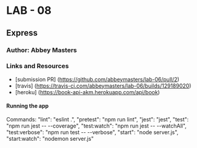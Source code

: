 # LAB - 08

## Express
### Author: Abbey Masters

### Links and Resources
* [submission PR] (https://github.com/abbeymasters/lab-06/pull/2)
* [travis] (https://travis-ci.com/abbeymasters/lab-06/builds/129189020)
* [heroku] (https://book-api-akm.herokuapp.com/api/book)

#### Running the app
Commands:
    "lint": "eslint .",
    "pretest": "npm run lint",
    "jest": "jest",
    "test": "npm run jest -- --coverage",
    "test:watch": "npm run jest -- --watchAll",
    "test:verbose": "npm run test -- --verbose",
    "start": "node server.js",
    "start:watch": "nodemon server.js"